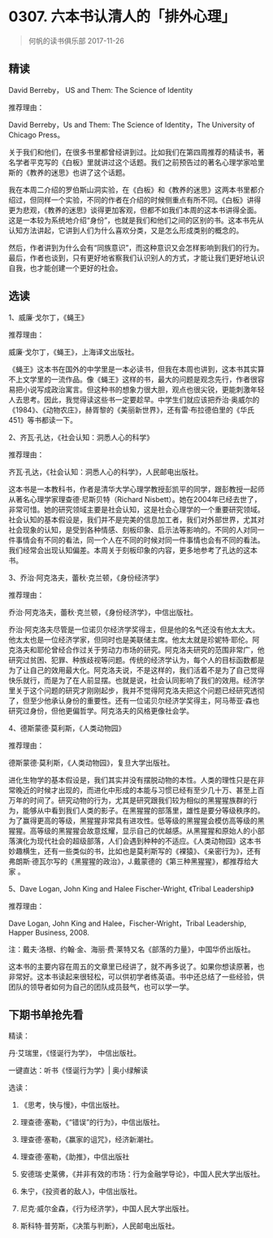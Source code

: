 # 0307. 六本书认清人的「排外心理」
> 何帆的读书俱乐部
2017-11-26

## 精读
David Berreby， US and Them: The Science of Identity

推荐理由：

David Berreby，Us and Them: The Science of Identity，The University of Chicago Press。

关于我们和他们，在很多书里都曾经讲到过。比如我们在第四周推荐的精读书，著名学者平克写的《白板》里就讲过这个话题。我们之前预告过的著名心理学家哈里斯的《教养的迷思》也讲了这个话题。

我在本周二介绍的罗伯斯山洞实验，在《白板》和《教养的迷思》这两本书里都介绍过，但同样一个实验，不同的作者在介绍的时候侧重点有所不同。《白板》讲得更为悲观，《教养的迷思》谈得更加客观，但都不如我们本周的这本书讲得全面。这是一本较为系统地介绍“身份”，也就是我们和他们之间的区别的书。这本书先从认知方法讲起，它讲到人们为什么喜欢分类，又是怎么形成类别的概念的。

然后，作者讲到为什么会有“同族意识”，而这种意识又会怎样影响到我们的行为。最后，作者也谈到，只有更好地省察我们认识别人的方式，才能让我们更好地认识自我，也才能创建一个更好的社会。

## 选读
1、威廉·戈尔丁，《蝇王》

推荐理由：

威廉·戈尔丁，《蝇王》，上海译文出版社。

《蝇王》这本书在国外的中学里是一本必读书，但我在本周也讲到，这本书其实算不上文学里的一流作品。像《蝇王》这样的书，最大的问题是观念先行，作者很容易把小说写成政治寓言。但这种书的想象力很大胆，观点也很尖锐，更能刺激年轻人去思考。因此，我觉得读这些书一定要趁早。中学生们就应该把乔治·奥威尔的《1984》、《动物农庄》，赫胥黎的《美丽新世界》，还有雷·布拉德伯里的《华氏451》等书都读一下。

2、齐瓦·孔达，《社会认知：洞悉人心的科学》

推荐理由：

齐瓦·孔达，《社会认知：洞悉人心的科学》，人民邮电出版社。

这本书是一本教科书，作者是清华大学心理学教授彭凯平的同学，跟彭教授一起师从著名心理学家理查德·尼斯贝特（Richard Nisbett）。她在2004年已经去世了，非常可惜。她的研究领域主要是社会认知，这是社会心理学的一个重要研究领域。社会认知的基本假设是，我们并不是完美的信息加工者，我们对外部世界，尤其对社会现象的认知，是受到各种情感、刻板印象、启示法等影响的。不同的人对同一件事情会有不同的看法，同一个人在不同的时候对同一件事情也会有不同的看法。我们经常会出现认知偏差。本周关于刻板印象的内容，更多地参考了孔达的这本书。

3、乔治·阿克洛夫，蕾秋·克兰顿，《身份经济学》

推荐理由：

乔治·阿克洛夫，蕾秋·克兰顿，《身份经济学》，中信出版社。

乔治·阿克洛夫尽管是一位诺贝尔经济学奖得主，但是他的名气还没有他太太大。他太太也是一位经济学家，但同时也是美联储主席。他太太就是珍妮特·耶伦。阿克洛夫和耶伦曾经合作过关于劳动力市场的研究。阿克洛夫研究的范围非常广，他研究过贫困、犯罪、种族歧视等问题。传统的经济学认为，每个人的目标函数都是为了让自己的效用最大化。阿克洛夫说，不是这样的，我们活着不是为了自己觉得快乐就行，而是为了在人前显摆。也就是说，社会认同影响了我们的效用。经济学里关于这个问题的研究才刚刚起步，我并不觉得阿克洛夫把这个问题已经研究透彻了，但至少他承认身份的重要性。还有一位诺贝尔经济学奖得主，阿马蒂亚·森也研究过身份，但他更偏哲学。阿克洛夫的风格更像社会学。

4、德斯蒙德·莫利斯，《人类动物园》

推荐理由：

德斯蒙德·莫利斯，《人类动物园》，复旦大学出版社。

进化生物学的基本假设是，我们其实并没有摆脱动物的本性。人类的理性只是在非常晚近的时候才出现的，而进化中形成的本能与习惯已经有至少几十万、甚至上百万年的时间了。研究动物的行为，尤其是研究跟我们较为相似的黑猩猩族群的行为，能够从中看到我们人类的影子。在黑猩猩的部落里，雄性是要分等级秩序的。为了赢得更高的等级，黑猩猩非常具有进攻性。低等级的黑猩猩会模仿高等级的黑猩猩。高等级的黑猩猩会故意炫耀，显示自己的优越感。从黑猩猩和原始人的小部落演化为现代社会的超级部落，人们会遇到种种的不适应。《人类动物园》这本书妙趣横生，还有一些类似的书，比如也是莫利斯写的《裸猿》、《亲密行为》，还有弗朗斯·德瓦尔写的《黑猩猩的政治》，J.戴蒙德的《第三种黑猩猩》，都推荐给大家 。

5、Dave Logan, John King and Halee Fischer-Wright, 《Tribal Leadership》

推荐理由：

Dave Logan, John King and Halee，Fischer-Wright，Tribal Leadership, Happer Business, 2008.

注：戴夫·洛根、约翰·金、海丽·费·莱特又名《部落的力量》，中国华侨出版社。

这本书的主要内容在周五的文章里已经讲了，就不再多说了。如果你想读原著，也非常好。这本书读起来很轻松，可以供初学者练英语。书中还总结了一些经验，供团队的领导者如何为自己的团队成员鼓气，也可以学一学。

## 下期书单抢先看
精读：

丹·艾瑞里，《怪诞行为学》， 中信出版社。

一键直达：听书《怪诞行为学》| 奥小绿解读

选读：

1. 《思考，快与慢》，中信出版社。

2. 理查德·塞勒，《“错误”的行为》，中信出版社。

3. 理查德·塞勒，《赢家的诅咒》，经济新潮社。

4. 理查德·塞勒，《助推》，中信出版社

5. 安德瑞·史莱佛，《并非有效的市场：行为金融学导论》，中国人民大学出版社。

6. 朱宁，《投资者的敌人》，中信出版社。

7. 尼克·威尔金森，《行为经济学》，中国人民大学出版社。

8. 斯科特·普劳斯，《决策与判断》，人民邮电出版社。
